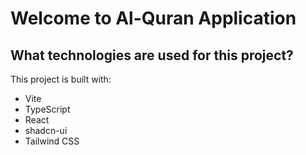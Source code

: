 # Welcome to Al-Quran Application

## What technologies are used for this project?

This project is built with:

- Vite
- TypeScript
- React
- shadcn-ui
- Tailwind CSS
